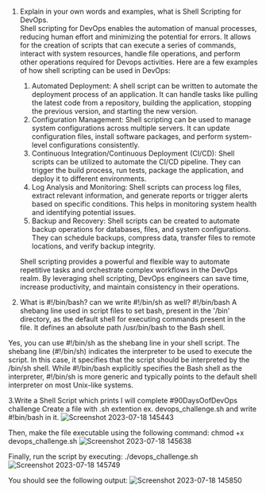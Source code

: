 1. Explain in your own words and examples, what is Shell Scripting for DevOps.\
    Shell scripting for DevOps enables the automation of manual processes, reducing human effort and minimizing the potential for errors. It allows for the creation       of scripts that can execute a series of commands, interact with system resources, handle file operations, and perform other operations required for Devops
    activities.
Here are a few examples of how shell scripting can be used in DevOps:
    1. Automated Deployment: A shell script can be written to automate the deployment process of an application. It can handle tasks like pulling the latest code       from a repository, building the application, stopping the previous version, and starting the new version.
    2. Configuration Management: Shell scripting can be used to manage system configurations across multiple servers. It can update configuration files, install        software packages, and perform system-level configurations consistently.
    3. Continuous Integration/Continuous Deployment (CI/CD): Shell scripts can be utilized to automate the CI/CD pipeline. They can trigger the build process, run      tests, package the application, and deploy it to different environments.
    4. Log Analysis and Monitoring: Shell scripts can process log files, extract relevant information, and generate reports or trigger alerts based on specific         conditions. This helps in monitoring system health and identifying potential issues.
    5. Backup and Recovery: Shell scripts can be created to automate backup operations for databases, files, and system configurations. They can schedule backups,      compress data, transfer files to remote locations, and verify backup integrity.

   Shell scripting provides a powerful and flexible way to automate repetitive tasks and orchestrate complex workflows in the DevOps realm. By leveraging shell          scripting, DevOps engineers can save time, increase productivity, and maintain consistency in their operations.

2. What is #!/bin/bash? can we write #!/bin/sh as well?
#!/bin/bash A shebang line used in script files to set bash, present in the '/bin' directory, as the default shell for executing commands present in the file. It defines an absolute path /usr/bin/bash to the Bash shell.

Yes, you can use #!/bin/sh as the shebang line in your shell script.
The shebang line (#!/bin/sh) indicates the interpreter to be used to execute the script. In this case, it specifies that the script should be interpreted by the /bin/sh shell.
While #!/bin/bash explicitly specifies the Bash shell as the interpreter, #!/bin/sh is more generic and typically points to the default shell interpreter on most Unix-like systems.

3.Write a Shell Script which prints I will complete #90DaysOofDevOps challenge
Create a file with .sh extention ex. devops_challenge.sh and write #!bin/bash in it.
![Screenshot 2023-07-18 145443](https://github.com/pardeshiumesh23/90DaysofDevOps/assets/138001374/57174b5e-6fa2-4f55-b3cd-798cbddaad64)

Then, make the file executable using the following command:
chmod +x devops_challenge.sh
![Screenshot 2023-07-18 145638](https://github.com/pardeshiumesh23/90DaysofDevOps/assets/138001374/b047d189-409e-4f8b-ad25-246830a4c411)

Finally, run the script by executing:
./devops_challenge.sh
![Screenshot 2023-07-18 145749](https://github.com/pardeshiumesh23/90DaysofDevOps/assets/138001374/dc19465c-82c7-4c77-bcd9-e938da7db772)

You should see the following output:
![Screenshot 2023-07-18 145850](https://github.com/pardeshiumesh23/90DaysofDevOps/assets/138001374/85d6d162-909d-4c66-a832-b0e919c1f6bc)


